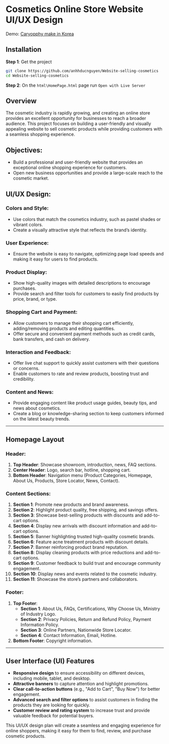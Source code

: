 # Cosmetics Online Store Website UI/UX Design

Demo: [Caryopphy make in Korea](https://anhhducnguyen.github.io/Website-selling-cosmetics/websiteSellingCosmetics/html/HomePage.html)

## Installation

**Step 1**: Get the project

```bash
git clone https://github.com/anhhducnguyen/Website-selling-cosmetics
cd Website-selling-cosmetics
```

**Step 2**: On the `html\HomePage.html` page run `Open with Live Server`

## Overview
The cosmetic industry is rapidly growing, and creating an online store provides an excellent opportunity for businesses to reach a broader audience. This project focuses on building a user-friendly and visually appealing website to sell cosmetic products while providing customers with a seamless shopping experience.

## Objectives:
- Build a professional and user-friendly website that provides an exceptional online shopping experience for customers.
- Open new business opportunities and provide a large-scale reach to the cosmetic market.

## UI/UX Design:

### Colors and Style:
- Use colors that match the cosmetics industry, such as pastel shades or vibrant colors.
- Create a visually attractive style that reflects the brand’s identity.

### User Experience:
- Ensure the website is easy to navigate, optimizing page load speeds and making it easy for users to find products.

### Product Display:
- Show high-quality images with detailed descriptions to encourage purchases.
- Provide search and filter tools for customers to easily find products by price, brand, or type.

### Shopping Cart and Payment:
- Allow customers to manage their shopping cart efficiently, adding/removing products and editing quantities.
- Offer secure and convenient payment methods such as credit cards, bank transfers, and cash on delivery.

### Interaction and Feedback:
- Offer live chat support to quickly assist customers with their questions or concerns.
- Enable customers to rate and review products, boosting trust and credibility.

### Content and News:
- Provide engaging content like product usage guides, beauty tips, and news about cosmetics.
- Create a blog or knowledge-sharing section to keep customers informed on the latest beauty trends.

---

## Homepage Layout

### Header:
1. **Top Header**: Showcase showroom, introduction, news, FAQ sections.
2. **Center Header**: Logo, search bar, hotline, shopping cart.
3. **Bottom Header**: Navigation menu (Product Categories, Homepage, About Us, Products, Store Locator, News, Contact).

### Content Sections:
1. **Section 1**: Promote new products and brand awareness.
2. **Section 2**: Highlight product quality, free shipping, and savings offers.
3. **Section 3**: Showcase best-selling products with discounts and add-to-cart options.
4. **Section 4**: Display new arrivals with discount information and add-to-cart options.
5. **Section 5**: Banner highlighting trusted high-quality cosmetic brands.
6. **Section 6**: Feature acne treatment products with discount details.
7. **Section 7**: Banner reinforcing product brand reputation.
8. **Section 8**: Display cleaning products with price reductions and add-to-cart options.
9. **Section 9**: Customer feedback to build trust and encourage community engagement.
10. **Section 10**: Display news and events related to the cosmetic industry.
11. **Section 11**: Showcase the store’s partners and collaborators.

### Footer:
1. **Top Footer**: 
   - **Section 1**: About Us, FAQs, Certifications, Why Choose Us, Ministry of Industry Logo.
   - **Section 2**: Privacy Policies, Return and Refund Policy, Payment Information Policy.
   - **Section 3**: Online Partners, Nationwide Store Locator.
   - **Section 4**: Contact Information, Email, Hotline.
2. **Bottom Footer**: Copyright information.

---

## User Interface (UI) Features
- **Responsive design** to ensure accessibility on different devices, including mobile, tablet, and desktop.
- **Attractive banners** to capture attention and highlight promotions.
- **Clear call-to-action buttons** (e.g., "Add to Cart", "Buy Now") for better engagement.
- **Advanced search and filter options** to assist customers in finding the products they are looking for quickly.
- **Customer review and rating system** to increase trust and provide valuable feedback for potential buyers.

This UI/UX design plan will create a seamless and engaging experience for online shoppers, making it easy for them to find, review, and purchase cosmetic products.
